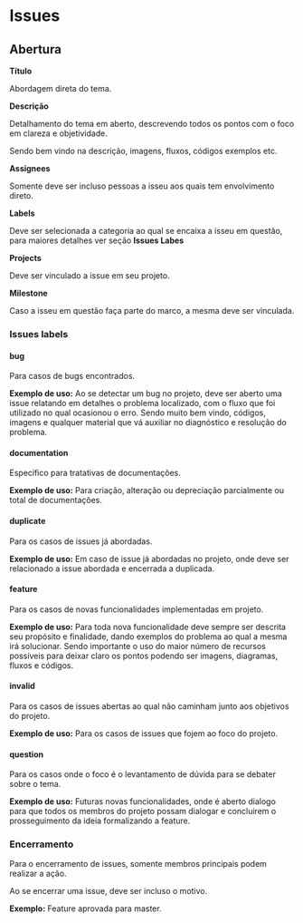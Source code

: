 # Issues

## Abertura

**Título**

Abordagem direta do tema.

**Descrição**

Detalhamento do tema em aberto, descrevendo todos os pontos com o foco em clareza e objetividade.

Sendo bem vindo na descrição, imagens, fluxos, códigos exemplos etc.

**Assignees**

Somente deve ser incluso pessoas a isseu aos quais tem envolvimento direto.

**Labels**

Deve ser selecionada a categoria ao qual se encaixa a isseu em questão, para maiores detalhes ver seção **Issues Labes**

**Projects**

Deve ser vinculado a issue em seu projeto.

**Milestone**

Caso a isseu em questão faça parte do marco, a mesma deve ser vinculada.

### Issues labels

#### bug

Para casos de bugs encontrados.

**Exemplo de uso:** Ao se detectar um bug no projeto, deve ser aberto uma issue relatando em detalhes o problema localizado, com o fluxo que foi utilizado no qual ocasionou o erro. Sendo muito bem vindo, códigos, imagens e qualquer material que vá auxiliar no diagnóstico e resolução do problema.

#### documentation

Específico para tratativas de documentações.

**Exemplo de uso:** Para criação, alteração ou depreciação parcialmente ou total de documentações.

#### duplicate

Para os casos de issues já abordadas.

**Exemplo de uso:** Em caso de issue já abordadas no projeto, onde deve ser relacionado a issue abordada e encerrada a duplicada.

#### feature

Para os casos de novas funcionalidades implementadas em projeto.

**Exemplo de uso:** Para toda nova funcionalidade deve sempre ser descrita seu propósito e finalidade, dando exemplos do problema ao qual a mesma irá solucionar. Sendo importante o uso do maior número de recursos possíveis para deixar claro os pontos podendo ser imagens, diagramas, fluxos e códigos.

#### invalid

Para os casos de issues abertas ao qual não caminham junto aos objetivos do projeto.

**Exemplo de uso:** Para os casos de issues que fojem ao foco do projeto.

#### question

Para os casos onde o foco é o levantamento de dúvida para se debater sobre o tema.

**Exemplo de uso:** Futuras novas funcionalidades, onde é aberto dialogo para que todos os membros do projeto possam dialogar e concluirem o prosseguimento da ideia formalizando a feature.

### Encerramento

Para o encerramento de issues, somente membros principais podem realizar a ação.

Ao se encerrar uma issue, deve ser incluso o motivo.

**Exemplo:** Feature aprovada para master.